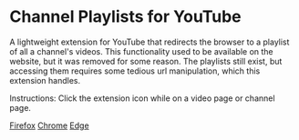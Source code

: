 # Channel Playlists for YouTube
 A lightweight extension for YouTube that redirects the browser to a playlist of all a channel's videos. This functionality used to be available on the website, but it was removed for some reason. The playlists still exist, but accessing them requires some tedious url manipulation, which this extension handles.

 Instructions:
 Click the extension icon while on a video page or channel page.

 [Firefox](https://addons.mozilla.org/en-US/firefox/addon/channel-playlists-for-youtube/)
[Chrome](https://chromewebstore.google.com/detail/channel-playlists-for-you/nfmbnooehmepkbcpalefdmonflkfjglf?authuser=0&hl=en)
[Edge](https://microsoftedge.microsoft.com/addons/detail/channel-playlists-for-you/pbojmeocfpiopgjbodhddlagebefbmjb)
